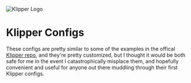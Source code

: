 ![Klipper Logo](https://github.com/KevinOConnor/klipper/blob/master/docs/img/klipper-logo.png?raw=true)

# Klipper Configs

These configs are pretty similar to some of the examples in the offical [Klipper repo](https://github.com/KevinOConnor/klipper), and they're pretty customized, but I thought it would be both safe for me in the event I catastrophically misplace them, and hopefully convenient and useful for anyone out there muddling through their first Klipper configs.